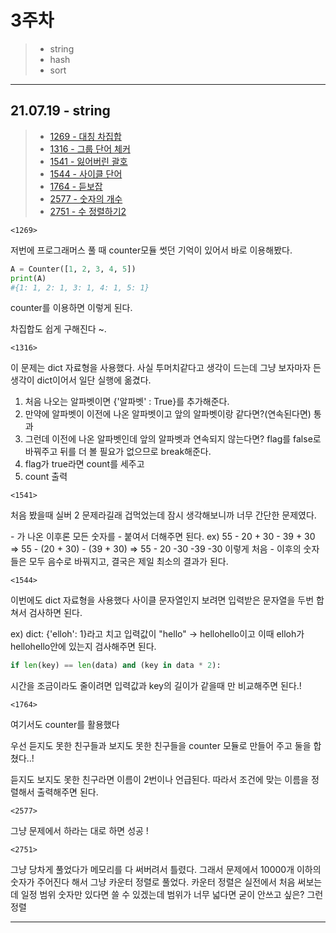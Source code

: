 # 3주차

> - string
> - hash
> - sort

---

## 21.07.19 - string

> - [1269 - 대칭 차집합](https://www.acmicpc.net/problem/1269)
> - [1316 - 그룹 단어 체커](https://www.acmicpc.net/problem/1316)
> - [1541 - 잃어버린 괄호](https://www.acmicpc.net/problem/1541)
> - [1544 - 사이클 단어](https://www.acmicpc.net/problem/1544)
> - [1764 - 듣보잡](https://www.acmicpc.net/problem/1764)
> - [2577 - 숫자의 개수](https://www.acmicpc.net/problem/2577)
> - [2751 - 수 정렬하기2](https://www.acmicpc.net/problem/2751)

`<1269>`

저번에 프로그래머스 풀 때 counter모듈 썻던 기억이 있어서 바로 이용해봤다.

```python
A = Counter([1, 2, 3, 4, 5])
print(A)
#{1: 1, 2: 1, 3: 1, 4: 1, 5: 1}
```

counter를 이용하면 이렇게 된다.

차집합도 쉽게 구해진다 ~.

`<1316>`

이 문제는 dict 자료형을 사용했다. 사실 투머치같다고 생각이 드는데 그냥 보자마자 든 생각이 dict이어서 일단 실행에 옮겼다.

1. 처음 나오는 알파벳이면 {'알파벳' : True}를 추가해준다.
2. 만약에 알파벳이 이전에 나온 알파벳이고 앞의 알파벳이랑 같다면?(연속된다면) 통과
3. 그런데 이전에 나온 알파벳인데 앞의 알파벳과 연속되지 않는다면? flag를 false로 바꿔주고 뒤를 더 볼 필요가 없으므로 break해준다.
4. flag가 true라면 count를 세주고
5. count 출력

`<1541>`

처음 봤을때 실버 2 문제라길래 겁먹었는데 잠시 생각해보니까 너무 간단한 문제였다.

\- 가 나온 이후론 모든 숫자를 - 붙여서 더해주면 된다.
ex) 55 - 20 + 30 - 39 + 30
=> 55 - (20 + 30) - (39 + 30)
=> 55 - 20 -30 -39 -30
이렇게 처음 - 이후의 숫자들은 모두 음수로 바꿔지고, 결국은 제일 최소의 결과가 된다.

`<1544>`

이번에도 dict 자료형을 사용했다
사이클 문자열인지 보려면 입력받은 문자열을 두번 합쳐서 검사하면 된다.

ex) dict: {'elloh': 1}라고 치고
입력값이 "hello" -> hellohello이고 이때 elloh가 hellohello안에 있는지 검사해주면 된다.

```python
if len(key) == len(data) and (key in data * 2):
```

시간을 조금이라도 줄이려면 입력값과 key의 길이가 같을때 만 비교해주면 된다.!

`<1764>`

여기서도 counter를 활용했다

우선 듣지도 못한 친구들과 보지도 못한 친구들을 counter 모듈로 만들어 주고
둘을 합쳤다..!

듣지도 보지도 못한 친구라면 이름이 2번이나 언급된다. 따라서 조건에 맞는 이름을 정렬해서 출력해주면 된다.

`<2577>`

그냥 문제에서 하라는 대로 하면 성공 !

`<2751>`

그냥 당차게 풀었다가 메모리를 다 써버려서 틀렸다. 그래서 문제에서 10000개 이하의 숫자가 주어진다 해서 그냥 카운터 정렬로 풀었다.
카운터 정렬은 실전에서 처음 써보는데 일정 범위 숫자만 있다면 쓸 수 있겠는데 범위가 너무 넓다면 굳이 안쓰고 싶은? 그런 정렬

---
